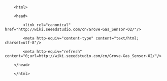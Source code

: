 <!DOCTYPE html>
        <html>
        <head>
            <link rel="canonical" href="http://wiki.seeedstudio.com/cn/Grove-Gas_Sensor-O2/"/>
            <meta http-equiv="content-type" content="text/html; charset=utf-8"/>
            <meta http-equiv="refresh" content="0;url=http://wiki.seeedstudio.com/cn/Grove-Gas_Sensor-O2/"/>
        </head>
        </html>